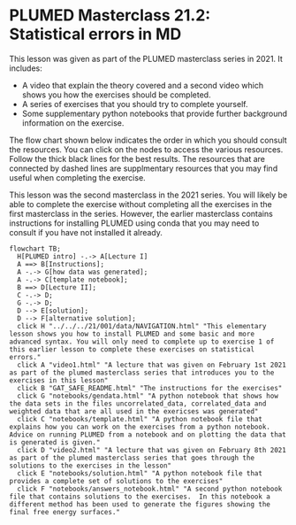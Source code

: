 #  PLUMED Masterclass 21.2: Statistical errors in MD 

This lesson was given as part of the PLUMED masterclass series in 2021.  It includes:

* A video that explain the theory covered and a second video which shows you how the exercises should be completed.
* A series of exercises that you should try to complete yourself.
* Some supplementary python notebooks that provide further background information on the exercise.

The flow chart shown below indicates the order in which you should consult the resources.  You can click on the nodes to access the various resources.  Follow the thick black lines for the best results.  The resources that are connected by dashed lines are supplmentary resources that you may find useful when completing the exercise. 

This lesson was the second masterclass in the 2021 series.  You will likely be able to complete the exercise without completing all the exercises in the first masterclass in the series.  However, the earlier masterclass contains instructions for installing PLUMED using conda that you may need to consult if you have not installed it already.

```mermaid
flowchart TB;
  H[PLUMED intro] -.-> A[Lecture I] 
  A ==> B[Instructions];
  A -.-> G[how data was generated];
  A -.-> C[template notebook];
  B ==> D[Lecture II];
  C -.-> D;
  G -.-> D;
  D --> E[solution];
  D --> F[alternative solution];
  click H "../../../21/001/data/NAVIGATION.html" "This elementary lesson shows you how to install PLUMED and some basic and more advanced syntax. You will only need to complete up to exercise 1 of this earlier lesson to complete these exercises on statistical errors."
  click A "video1.html" "A lecture that was given on February 1st 2021 as part of the plumed masterclass series that introduces you to the exercises in this lesson"
  click B "GAT_SAFE_README.html" "The instructions for the exercises"
  click G "notebooks/gendata.html" "A python notebook that shows how the data sets in the files uncorrelated_data, correlated_data and weighted data that are all used in the exericses was generated"
  click C "notebooks/template.html" "A python notebook file that explains how you can work on the exercises from a python notebook.  Advice on running PLUMED from a notebook and on plotting the data that is generated is given."
  click D "video2.html" "A lecture that was given on February 8th 2021 as part of the plumed masterclass series that goes through the solutions to the exercises in the lesson"
  click E "notebooks/solution.html" "A python notebook file that provides a complete set of solutions to the exercises"
  click F "notebooks/answers_notebook.html" "A second python notebook file that contains solutions to the exercises.  In this notebook a different method has been used to generate the figures showing the final free energy surfaces."
```
